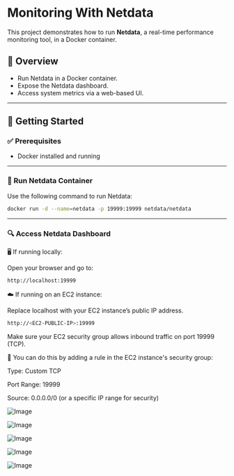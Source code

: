 # Monitoring With Netdata

This project demonstrates how to run **Netdata**, a real-time performance monitoring tool, in a Docker container.

## 📌 Overview

- Run Netdata in a Docker container.
- Expose the Netdata dashboard.
- Access system metrics via a web-based UI.

---

## 🚀 Getting Started

### ✅ Prerequisites

- Docker installed and running

---

### 🐳 Run Netdata Container

Use the following command to run Netdata:

```bash
docker run -d --name=netdata -p 19999:19999 netdata/netdata
```
---

### 🔍 Access Netdata Dashboard

🖥️ If running locally:

Open your browser and go to:
```bash
http://localhost:19999
```

☁️ If running on an EC2 instance:

Replace localhost with your EC2 instance’s public IP address.
```bash
http://<EC2-PUBLIC-IP>:19999
```

Make sure your EC2 security group allows inbound traffic on port 19999 (TCP).

🔐 You can do this by adding a rule in the EC2 instance's security group:

Type: Custom TCP

Port Range: 19999

Source: 0.0.0.0/0 (or a specific IP range for security)


![Image](https://github.com/user-attachments/assets/564a3e62-5e84-4698-a869-0c8e88c24b3d)

![Image](https://github.com/user-attachments/assets/ebabb662-fec0-4aee-9ed3-81d27b59f4eb)

![Image](https://github.com/user-attachments/assets/a99c5f4e-0222-454e-81e7-93c462552124)

![Image](https://github.com/user-attachments/assets/94561863-c08b-4372-971d-e231200098b1)

![Image](https://github.com/user-attachments/assets/2dc193ab-ccc0-4190-a2b9-1175b4cee973)
